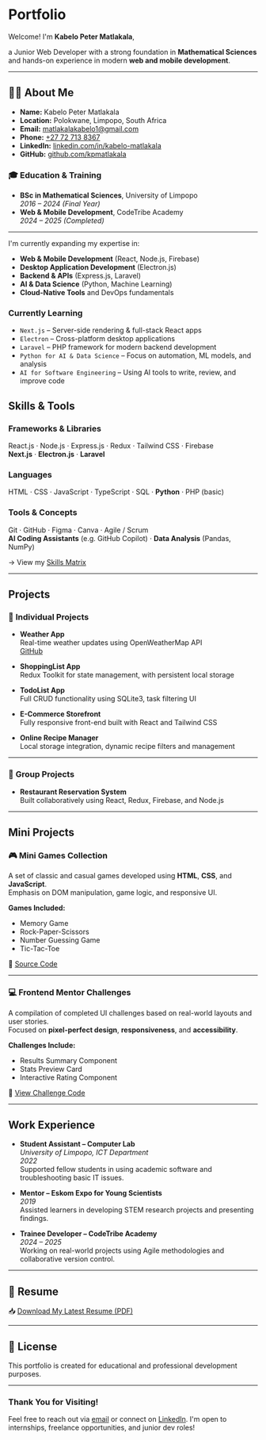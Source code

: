 # Portfolio

Welcome! I'm **Kabelo Peter Matlakala**, 

a Junior Web Developer with a strong foundation in **Mathematical Sciences** and hands-on experience in modern **web and mobile development**.

---

## 👨‍💻 About Me

- **Name:** Kabelo Peter Matlakala  
- **Location:** Polokwane, Limpopo, South Africa  
- **Email:** [matlakalakabelo1@gmail.com](mailto:matlakalakabelo1@gmail.com)  
- **Phone:** [+27 72 713 8367](tel:+27727138367)  
- **LinkedIn:** [linkedin.com/in/kabelo-matlakala](https://linkedin.com/in/kabelo-matlakala)  
- **GitHub:** [github.com/kpmatlakala](https://github.com/kpmatlakala)  

### 🎓 Education & Training
- **BSc in Mathematical Sciences**, University of Limpopo  
  _2016 – 2024 (Final Year)_  
- **Web & Mobile Development**, CodeTribe Academy  
  _2024 – 2025 (Completed)_

---

I'm currently expanding my expertise in:

- **Web & Mobile Development** (React, Node.js, Firebase)
- **Desktop Application Development** (Electron.js)
- **Backend & APIs** (Express.js, Laravel)
- **AI & Data Science** (Python, Machine Learning)
- **Cloud-Native Tools** and DevOps fundamentals

### Currently Learning
- `Next.js` – Server-side rendering & full-stack React apps  
- `Electron` – Cross-platform desktop applications  
- `Laravel` – PHP framework for modern backend development  
- `Python for AI & Data Science` – Focus on automation, ML models, and analysis  
- `AI for Software Engineering` – Using AI tools to write, review, and improve code  

## Skills & Tools

### **Frameworks & Libraries**
React.js · Node.js · Express.js · Redux · Tailwind CSS · Firebase  
**Next.js** · **Electron.js** · **Laravel**

### **Languages**
HTML · CSS · JavaScript · TypeScript · SQL · **Python** · PHP (basic)

### **Tools & Concepts**
Git · GitHub · Figma · Canva · Agile / Scrum  
**AI Coding Assistants** (e.g. GitHub Copilot) · **Data Analysis** (Pandas, NumPy)  

-> View my [Skills Matrix](src/components/portfolio/Skills/SkillsMatrix.jsx)

---

## Projects

### 🔹 **Individual Projects**
- **Weather App**  
  Real-time weather updates using OpenWeatherMap API  
  [GitHub](https://github.com/DeLightPlus/weather-app)

- **ShoppingList App**  
  Redux Toolkit for state management, with persistent local storage  

- **TodoList App**  
  Full CRUD functionality using SQLite3, task filtering UI  

- **E-Commerce Storefront**  
  Fully responsive front-end built with React and Tailwind CSS  

- **Online Recipe Manager**  
  Local storage integration, dynamic recipe filters and management  

---

### 🔸 **Group Projects**
- **Restaurant Reservation System**  
  Built collaboratively using React, Redux, Firebase, and Node.js  

---

## Mini Projects

### 🎮 Mini Games Collection  
A set of classic and casual games developed using **HTML**, **CSS**, and **JavaScript**.  
Emphasis on DOM manipulation, game logic, and responsive UI.

**Games Included:**
- Memory Game
- Rock-Paper-Scissors
- Number Guessing Game
- Tic-Tac-Toe

📁 [Source Code](https://delightplus-portfolio.vercel.app/mini-games/game-manager.html)

---

### 💻 Frontend Mentor Challenges  
A compilation of completed UI challenges based on real-world layouts and user stories.  
Focused on **pixel-perfect design**, **responsiveness**, and **accessibility**.

**Challenges Include:**
- Results Summary Component
- Stats Preview Card
- Interactive Rating Component

📁 [View Challenge Code](https://delightplus-portfolio.vercel.app/frontend-mentor-challenges/index.html)


---

## Work Experience

- **Student Assistant – Computer Lab**  
  *University of Limpopo, ICT Department*  
  *2022*  
  Supported fellow students in using academic software and troubleshooting basic IT issues.

- **Mentor – Eskom Expo for Young Scientists**  
  *2019*  
  Assisted learners in developing STEM research projects and presenting findings.

- **Trainee Developer – CodeTribe Academy**  
  *2024 – 2025*  
  Working on real-world projects using Agile methodologies and collaborative version control.

---

## 📄 Resume

📥 [Download My Latest Resume (PDF)](src/assets/Mr-Kabelo-Peter-Matlakala-Resume-20241024.pdf)

---

## 📜 License

This portfolio is created for educational and professional development purposes.

---

### Thank You for Visiting!

Feel free to reach out via [email](mailto:matlakalakabelo1@gmail.com) or connect on [LinkedIn](https://linkedin.com/in/kabelo-matlakala). I'm open to internships, freelance opportunities, and junior dev roles!
